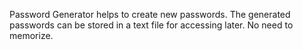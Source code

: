 Password Generator helps to create new passwords.
The generated passwords can be stored in a text file for accessing later.
No need to memorize.
